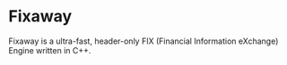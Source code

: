 # Fixaway
Fixaway is a ultra-fast, header-only FIX (Financial Information eXchange) Engine written in C++.

